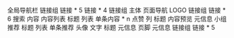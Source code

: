 全局导航栏
    链接组
        链接 * 5
        链接 * 4
    链接组
主体
    页面导航
        LOGO
        链接组
            链接 * 6
        搜索
    内容
        内容列表
            标题
            列表
                单条内容 * n
                    点赞
                    列
                        标题
                        内容预览
                        元信息
        小组推荐
            标题
            列表
                单条推荐
                    头像
                    文字
                        标题
                        元信息
页脚
    元信息
    链接组
        链接 * 5